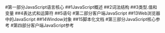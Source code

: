 #第一部分JavaScript语言核心
##1JavaScript概述
##2词法结构
##3类型.值和变量
##4表达式和运算符
##5语句
#第二部分客户端JavaScript
##13Web浏览器中的JavaScript
##14Window对象
##15脚本化文档
#第三部分JavaScript核心参考
#第四部分客户端JavaScript参考
